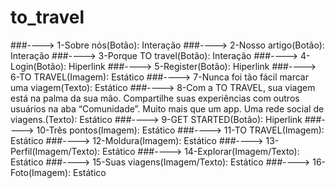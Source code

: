 # to_travel

###----> 1-Sobre nós(Botão): Interação 
###----> 2-Nosso artigo(Botão): Interação
###----> 3-Porque TO travel(Botão): Interação
###----> 4-Login(Botão): Hiperlink
###----> 5-Register(Botão): Hiperlink
###----> 6-TO TRAVEL(Imagem): Estático
###----> 7-Nunca foi tão fácil marcar uma viagem(Texto): Estático
###----> 8-Com a TO TRAVEL, sua viagem está na palma da sua mão. Compartilhe suas experiências com outros usuários na aba “Comunidade”. Muito mais que um app. Uma rede social de viagens.(Texto): Estático
###----> 9-GET STARTED(Botão): Hiperlink
###----> 10-Três pontos(Imagem): Estático
###----> 11-TO TRAVEL(Imagem): Estático
###----> 12-Moldura(Imagem): Estático
###----> 13-Perfil(Imagem/Texto): Estático
###----> 14-Explorar(Imagem/Texto): Estático
###----> 15-Suas viagens(Imagem/Texto): Estático
###----> 16-Foto(Imagem): Estático


